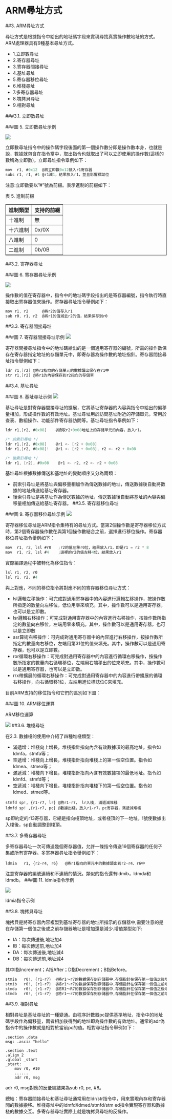 # ARM尋址方式

##3. ARM尋址方式

尋址方式是根據指令中給出的地址碼字段來實現尋找真實操作數地址的方式。ARM處理器具有9種基本尋址方式。

- 1.立即數尋址
- 2.寄存器尋址
- 3.寄存器間接尋址
- 4.基址尋址
- 5.寄存器移位尋址
- 6.堆棧尋址
- 7.多寄存器尋址
- 8.塊拷貝尋址
- 9.相對尋址

###3.1. 立即數尋址

###圖 5. 立即數尋址示例

![](./images/addr_immed.jpg)


立即數尋址指令中的操作碼字段後面的第一個操作數分即是操作數本身，也就是說，數據就包含在指令當中，取出指令也就取出了可以立即使用的操作數(這樣的數稱為立即數)。立即尋址指令舉例如下：
```c
mov  r1, #0x12  @將立即數0x12裝入r1寄存器
subs r1, r1, #1 @r1減1，結果放入r1，並且影響標誌位
```

注意:立即數要以”#”號為前綴。表示進制的前綴如下：

表 5. 進制前綴
<table summary="進制前綴" border="1"><colgroup><col><col></colgroup><thead><tr><th>進制類型</th><th>支持的前綴</th></tr></thead><tbody><tr><td>十進制</td><td>無</td></tr><tr><td>十六進制</td><td>0x/0X</td></tr><tr><td>八進制</td><td>0</td></tr><tr><td>二進制</td><td>0b/0B</td></tr></tbody></table>


##3.2. 寄存器尋址

###圖 6. 寄存器尋址示例

![](./images/addr_register.jpg)

操作數的值在寄存器中，指令中的地址碼字段指出的是寄存器編號，指令執行時直接取出寄存器值來操作。寄存器尋址指令舉例如下：
```c
mov r1, r2      @將r2的值存入r1
sub r0, r1, r2  @將r1的值減去r2的值，結果保存到r0
```
##3.3. 寄存器間接尋址

###圖 7. 寄存器間接尋址示例
![](./images/addr_inimmed.jpg)

寄存器間接尋址指令中的地址碼給出的是一個通用寄存器的編號，所需的操作數保存在寄存器指定地址的存儲單元中，即寄存器為操作數的地址指針。寄存器間接尋址指令舉例如下：
```c
ldr	r1,[r2]	@將r2指向的存儲單元的數據讀出保存在r1中
str r1,[r2] @將r1的內容保存到r2指向的存儲單
```

##3.4. 基址尋址

###圖 8. 基址尋址示例
![](./images/addr_base.jpg)



基址尋址是對寄存器間接尋址的擴展，它將基址寄存器的內容與指令中給出的偏移量相加，形成操作數的有效地址。基址尋址用於訪問基址附近的存儲單元，常用於查表、數組操作、功能部件寄存器訪問等。基址尋址指令舉例如下：

```c
ldr	r1,[r2, #0x08]	  @讀取r2+0x08地址上的存儲單元的內容，放入r1。
```

```c
/* 前索引尋址 */
ldr	r1,[r2, #0x08]	  @r1 <- [r2 + 0x08]
ldr	r1,[r2, #0x08]!	  @r1 <- [r2 + 0x08], r2 <- r2 + 0x08
```

```c
/* 後索引尋址 */
ldr r1, [r2], #0x08    @r1 <- r2, r2 <- r2 + 0x08
```

基址尋址根據數據傳送和基地址的變動順序又分為兩類：

- 前索引尋址是將基址與偏移量相加作為傳送數據的地址，傳送數據後自動將數據的地址傳送給基址寄存器。
- 後索引尋址是將基址作為傳送數據的地址，傳送數據後自動將基址的內容與偏移量相加傳送給基址寄存器。
##3.5. 寄存器移位尋址

###圖 9. 寄存器移位尋址示例
![](./images/addr_offset.jpg)



寄存器移位尋址是ARM指令集特有的尋址方式。當第2個操作數是寄存器移位方式時，第2個寄存器操作數在與第1個操作數結合之前，選擇進行移位操作。寄存器移位尋址指令舉例如下：
```c
mov	 r1, r2, lsl #r0   ;r2的值左移r0位，結果放入r1，即是r1 = r2 * 8
mov	 r1, r2, lsl #4    ;這裡的r2的值左移4位，結果放入r1
```
實際編譯過程中被轉化為移位指令：
```c
lsl	r1, r2, r0
lsl	r1, r2, #4
```
與上對應，不同的移位指令將對應不同的寄存器移位尋址方式：

- lsl邏輯左移操作：可完成對通用寄存器中的內容進行邏輯左移操作，按操作數所指定的數量向左移位，低位用零來填充。其中，操作數可以是通用寄存器，也可以是立即數。
- lsr邏輯右移操作：可完成對通用寄存器中的內容進行右移操作，按操作數所指定的數量向右移位，左端用零來填充。其中，操作數可以是通用寄存器，也可以是立即數
- asr算術右移操作：可完成對通用寄存器中的內容進行右移操作，按操作數所指定的數量向右移位，左端用第31位的值來填充。其中，操作數可以是通用寄存器，也可以是立即數。
- ror循環右移操作：可完成對通用寄存器中的內容進行循環右移操作，按操作數所指定的數量向右循環移位，左端用右端移出的位來填充。其中，操作數可以是通用寄存器，也可以是立即數。
- rrx帶擴展的循環右移操作：可完成對通用寄存器中的內容進行帶擴展的循環右移操作，向右循環移1位，左端用進位標誌位C來填充。

目前ARM支持的移位指令和它們的區別如下圖：

###圖 10. ARM移位運算

ARM移位運算

![](./images/arm_offset.jpg)
##3.6. 堆棧尋址

在2.3. 數據棧的使用中介紹了四種堆棧類型：

- 滿遞增：堆棧向上增長，堆棧指針指向內含有效數據項的最高地址。指令如ldmfa，stmfa等；
- 空遞增：堆棧向上增長，堆棧指針指向堆棧上的第一個空位置。指令如ldmea、stmea等；
- 滿遞減：堆棧向下增長，堆棧指針指向內含有效數據項的最低地址。指令如ldmfd、stmfd等；
- 空遞減：堆棧向下增長，堆棧指針指向堆棧下的第一個空位置。指令如ldmed、stmed等。

```
stmfd sp!, {r1-r7, lr} @將r1-r7， lr入棧, 滿遞減堆棧
ldmfd sp! ,{r1-r7, pc} @數據出棧，放入r1-r7，pc寄存器，滿遞減堆棧
```
sp即約定的r13寄存器，它總是指向棧頂地址，或者棧頂的下一地址。!號使數據出入棧後，sp自動調整到棧頂。

##3.7. 多寄存器尋址

多寄存器尋址一次可傳送幾個寄存器值，允許一條指令傳送16個寄存器的任何子集或所有寄存器。多寄存器尋址指令舉例如下：
```
ldmia	r1, {r2-r4, r6}   @將r1指向的單元中的數據讀出到r2-r4、r6中
```

注意寄存器的編號連續和不連續的情況。類似的指令還有ldmib，ldmda和ldmdb。
###圖 11. ldmia指令示例


![](./images/addr_multi.jpg)

ldmia指令示例

##3.8. 塊拷貝尋址

塊拷貝是將寄存器內容複製到基址寄存器的地址所指示的存儲器中,需要注意的是在存儲第一個值之後或之前存儲器地址是增加還是減少.增值類型如下:

- IA：每次傳送後,地址加4
- IB：每次傳送前,地址加4
- DA：每次傳送後,地址減4
- DB：每次傳送前,地址減4

其中I指Increment；A指After；D指Decrement；B指Before。
```c
stmia	r0!, {r1-r7}  @將r1～r7的數據保存到存儲器中,存儲指針在保存第一個值之後增加，增長方向為向上增長。
stmib	r0!, {r1-r7}  @將r1～r7的數據保存到存儲器中,存儲指針在保存第一個值之前增加，增長方向為向上增長。
stmda	r0!, {r1-r7}  @將R1～R7的數據保存到存儲器中,存儲指針在保存第一個值之後增加, 增長方向為向下增長。
stmdb	r0!, {r1-r7}  @將r1～r7的數據保存到存儲器中,存儲指針在保存第一個值之前增加，增長方向為向下增長。
```
##3.9. 相對尋址

相對尋址是基址尋址的一種變通。由程序計數器pc提供基準地址，指令中的地址碼字段作為偏移量，兩者相加後得到的地址即為操作數的有效地址。通常的adr偽指令中的操作數就是相對於當前pc的值。相對尋址指令舉例如下：
```
.section .data
msg: .asciz "hello"

.section .text
.align 2
.global _start
_start:
    mov r0, #10
    ......
    adr r0, msg
```
adr r0, msg對應的反彙編結果為sub r0, pc, #8。

總結：寄存器間接尋址和基址尋址通常用在ldr/str指令中，用來實現內存和寄存器間的數據搬移。堆棧尋址中的ldmfd/ldmed/stmfd/stm ed指令實現寄存器和數據棧的數據交互。多寄存器尋址實際上就是塊拷貝尋址的反操作。
